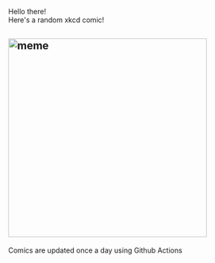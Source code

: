 Hello there! <br>Here's a random xkcd comic!<br>
## <img src="https://imgs.xkcd.com/comics/finish_line.png" alt="meme" width="400"/><br>
Comics are updated once a day using Github Actions
